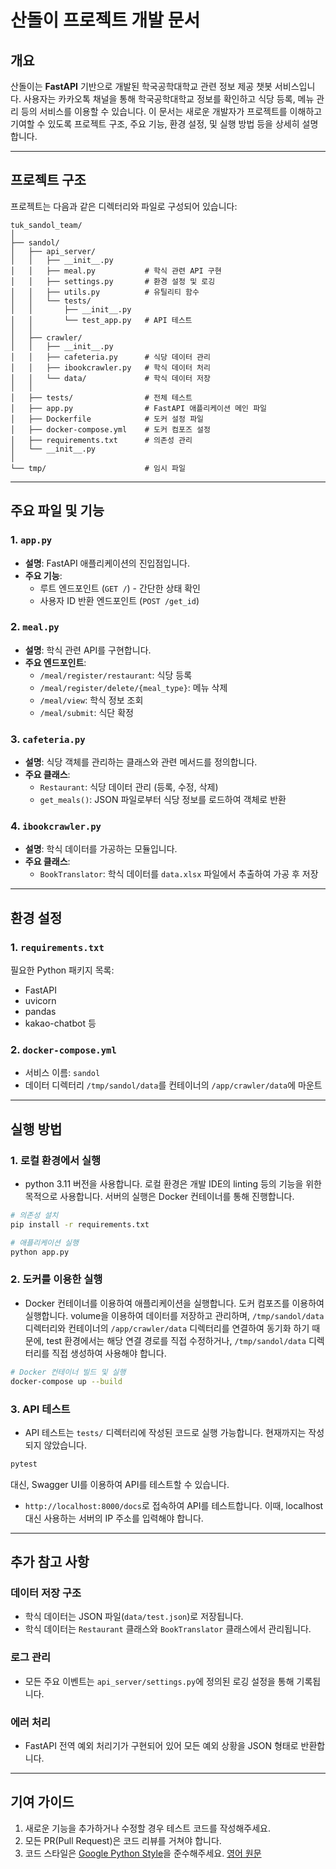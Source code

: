# 산돌이 프로젝트 개발 문서

## 개요
산돌이는 **FastAPI** 기반으로 개발된 학국공학대학교 관련 정보 제공 챗봇 서비스입니다. 사용자는 카카오톡 채널을 통해 학국공학대학교 정보를 확인하고 식당 등록, 메뉴 관리 등의 서비스를 이용할 수 있습니다. 이 문서는 새로운 개발자가 프로젝트를 이해하고 기여할 수 있도록 프로젝트 구조, 주요 기능, 환경 설정, 및 실행 방법 등을 상세히 설명합니다.

---

## 프로젝트 구조
프로젝트는 다음과 같은 디렉터리와 파일로 구성되어 있습니다:

```
tuk_sandol_team/
│
├── sandol/
│   ├── api_server/
│   │   ├── __init__.py
│   │   ├── meal.py           # 학식 관련 API 구현
│   │   ├── settings.py       # 환경 설정 및 로깅
│   │   ├── utils.py          # 유틸리티 함수
│   │   └── tests/
│   │       ├── __init__.py
│   │       └── test_app.py   # API 테스트
│   │
│   ├── crawler/
│   │   ├── __init__.py
│   │   ├── cafeteria.py      # 식당 데이터 관리
│   │   ├── ibookcrawler.py   # 학식 데이터 처리
│   │   └── data/             # 학식 데이터 저장
│   │
│   ├── tests/                # 전체 테스트
│   ├── app.py                # FastAPI 애플리케이션 메인 파일
│   ├── Dockerfile            # 도커 설정 파일
│   ├── docker-compose.yml    # 도커 컴포즈 설정
│   ├── requirements.txt      # 의존성 관리
│   └── __init__.py
│
└── tmp/                      # 임시 파일
```

---

## 주요 파일 및 기능

### 1. `app.py`
- **설명**: FastAPI 애플리케이션의 진입점입니다.
- **주요 기능**:
  - 루트 엔드포인트 (`GET /`) - 간단한 상태 확인
  - 사용자 ID 반환 엔드포인트 (`POST /get_id`)

### 2. `meal.py`
- **설명**: 학식 관련 API를 구현합니다.
- **주요 엔드포인트**:
  - `/meal/register/restaurant`: 식당 등록
  - `/meal/register/delete/{meal_type}`: 메뉴 삭제
  - `/meal/view`: 학식 정보 조회
  - `/meal/submit`: 식단 확정

### 3. `cafeteria.py`
- **설명**: 식당 객체를 관리하는 클래스와 관련 메서드를 정의합니다.
- **주요 클래스**:
  - `Restaurant`: 식당 데이터 관리 (등록, 수정, 삭제)
  - `get_meals()`: JSON 파일로부터 식당 정보를 로드하여 객체로 반환

### 4. `ibookcrawler.py`
- **설명**: 학식 데이터를 가공하는 모듈입니다.
- **주요 클래스**:
  - `BookTranslator`: 학식 데이터를 `data.xlsx` 파일에서 추출하여 가공 후 저장

---

## 환경 설정

### 1. `requirements.txt`
필요한 Python 패키지 목록:
- FastAPI
- uvicorn
- pandas
- kakao-chatbot 등

### 2. `docker-compose.yml`
- 서비스 이름: `sandol`
- 데이터 디렉터리 `/tmp/sandol/data`를 컨테이너의 `/app/crawler/data`에 마운트

---

## 실행 방법

### 1. 로컬 환경에서 실행
- python 3.11 버전을 사용합니다.
로컬 환경은 개발 IDE의 linting 등의 기능을 위한 목적으로 사용합니다.
서버의 실행은 Docker 컨테이너를 통해 진행합니다.
```bash
# 의존성 설치
pip install -r requirements.txt

# 애플리케이션 실행
python app.py
```

### 2. 도커를 이용한 실행
- Docker 컨테이너를 이용하여 애플리케이션을 실행합니다.
도커 컴포즈를 이용하여 실행합니다.
volume을 이용하여 데이터를 저장하고 관리하며, 
`/tmp/sandol/data` 디렉터리와 컨테이너의 `/app/crawler/data` 디렉터리를 연결하여
동기화 하기 때문에, test 환경에서는 해당 연결 경로를 직접 수정하거나,
`/tmp/sandol/data` 디렉터리를 직접 생성하여 사용해야 합니다.
```bash
# Docker 컨테이너 빌드 및 실행
docker-compose up --build
```

### 3. API 테스트
- API 테스트는 `tests/` 디렉터리에 작성된 코드로 실행 가능합니다. 현재까지는 작성되지 않았습니다.
```bash
pytest
```
대신, Swagger UI를 이용하여 API를 테스트할 수 있습니다.
- `http://localhost:8000/docs`로 접속하여 API를 테스트합니다.
이때, localhost 대신 사용하는 서버의 IP 주소를 입력해야 합니다.
---

## 추가 참고 사항

### 데이터 저장 구조
- 학식 데이터는 JSON 파일(`data/test.json`)로 저장됩니다.
- 학식 데이터는 `Restaurant` 클래스와 `BookTranslator` 클래스에서 관리됩니다.

### 로그 관리
- 모든 주요 이벤트는 `api_server/settings.py`에 정의된 로깅 설정을 통해 기록됩니다.

### 에러 처리
- FastAPI 전역 예외 처리기가 구현되어 있어 모든 예외 상황을 JSON 형태로 반환합니다.

---

## 기여 가이드
1. 새로운 기능을 추가하거나 수정할 경우 테스트 코드를 작성해주세요.
2. 모든 PR(Pull Request)은 코드 리뷰를 거쳐야 합니다.
3. 코드 스타일은 [Google Python Style](https://yosseulsin-job.github.io/Google-Python-Style-Guide-kor/)을 준수해주세요. [영어 원문](https://google.github.io/styleguide/pyguide.html)